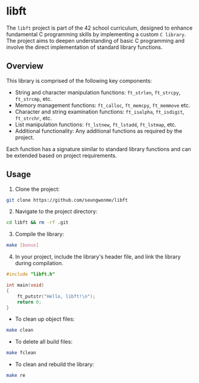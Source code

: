 # libft

The `libft` project is part of the 42 school curriculum, designed to enhance fundamental C programming skills by implementing a custom `C library`. The project aims to deepen understanding of basic C programming and involve the direct implementation of standard library functions.

## Overview
This library is comprised of the following key components:

- String and character manipulation functions: `ft_strlen`, `ft_strcpy`, `ft_strcmp`, etc.
- Memory management functions: `ft_calloc`, `ft_memcpy`, `ft_memmove` etc.
- Character and string examination functions: `ft_isalpha`, `ft_isdigit`, `ft_strchr`, etc.
- List manipulation functions: `ft_lstnew`, `ft_lstadd`, `ft_lstmap`, etc.
- Additional functionality: Any additional functions as required by the project.

Each function has a signature similar to standard library functions and can be extended based on project requirements.

## Usage
1. Clone the project:
```bash
git clone https://github.com/seungwonme/libft
```

2. Navigate to the project directory:
```bash
cd libft && rm -rf .git
```

3. Compile the library:
```bash
make [bonus]
```

4. In your project, include the library's header file, and link the library during compilation.
```c
#include "libft.h"

int main(void)
{
    ft_putstr("Hello, libft!\n");
    return 0;
}
```

- To clean up object files:
```bash
make clean
```

- To delete all build files:
```bash
make fclean
```

- To clean and rebuild the library:
```bash
make re
```
